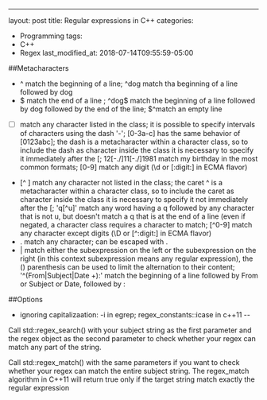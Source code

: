 ---
layout: post
title: Regular expressions in C++
categories:
  - Programming
tags:
  - C++
  - Regex
last_modified_at: 2018-07-14T09:55:59-05:00

##Metacharacters

* ^ match the beginning of a line; ^dog match tha beginning of a line followed by dog
* $ match the end of a line ; ^dog$ match the beginning of a line followed by dog followed by the end of the line; $^match an empty line
* [ ] match any character listed in the class; it is possible to specify intervals of characters using the dash '-'; [0-3a-c] has the same behavior of [0123abc]; the dash
  is a metacharacter within a character class, so to include the dash as character inside the class it is necessary to specify it immediately after the [; 12[-./]11[-./]1981
  match my birthday in the most common formats; [0-9] match any digit (\d or [:digit:] in ECMA flavor)
* [^ ] match any character not listed in the class; the caret ^ is a metacharacter within a character class, so to include the caret  as character inside the class
  it is necessary to specify it not immediately after the [; 'q[^u]' match any word having a q followed by any character that is not u, but doesn't match a q that is at
  the end of a line (even if negated, a character class requires a character to match;  [^0-9] match any character except digits (\D or [^:digit:] in ECMA flavor)
* . match any character; can be escaped with \.
* | match either the subexpression on the left or the subexpression on the right (in this context subexpression means any regular expression), the () parenthesis can be used to limit the alternation to their content; '^(From|Subject|Date +):' match the beginning of a line followed by From or Subject or Date, followed by :

##Options

* ignoring capitalizaation: -i in egrep; regex_constants::icase in c++11 
--

[comment]: # (http://www.informit.com/articles/article.aspx?p=2079020)

[comment]: # (https://solarianprogrammer.com/2011/10/12/cpp-11-regex-tutorial/)

[comment]: # (https://www.geeksforgeeks.org/regex-regular-expression-in-c/)

[comment]: # (https://stackoverflow.com/questions/30921932/understanding-c-regex-by-a-simple-example/30922295)

[comment]: # (https://objectcomputing.com/resources/publications/sett/july-2013-c11-regex-library/)

[comment]: # (https://www.regular-expressions.info/stdregex.html)

[comment]: # (http://www.rexegg.com/regex-uses.html uses, applications)

Call std::regex_search() with your subject string as the first parameter and the regex object as the second parameter 
to check whether your regex can match any part of the string.  

Call std::regex_match() with the same parameters if you want to check whether your regex can match the entire subject string. The regex_match algorithm in C++11 will return true only if the target string match exactly the regular expression
